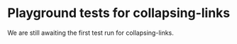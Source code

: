 # Playground tests for collapsing-links
We are still awaiting the first test run for collapsing-links.
